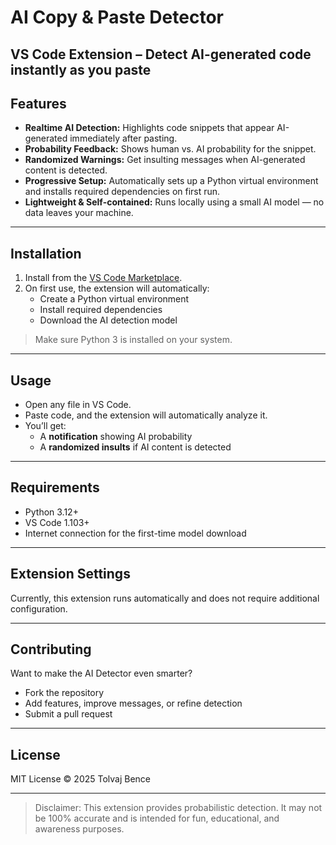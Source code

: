 # AI Copy & Paste Detector

**VS Code Extension** – Detect AI-generated code instantly as you paste
---

## Features

-   **Realtime AI Detection:** Highlights code snippets that appear AI-generated immediately after pasting.
-   **Probability Feedback:** Shows human vs. AI probability for the snippet.
-   **Randomized Warnings:** Get insulting messages when AI-generated content is detected.
-   **Progressive Setup:** Automatically sets up a Python virtual environment and installs required dependencies on first run.
-   **Lightweight & Self-contained:** Runs locally using a small AI model — no data leaves your machine.

---

## Installation

1. Install from the [VS Code Marketplace](https://marketplace.visualstudio.com/).  
2. On first use, the extension will automatically:
   - Create a Python virtual environment
   - Install required dependencies
   - Download the AI detection model  

> Make sure Python 3 is installed on your system.

---

## Usage

- Open any file in VS Code.
- Paste code, and the extension will automatically analyze it.
- You’ll get:
  - A **notification** showing AI probability
  - A **randomized insults** if AI content is detected  

---

## Requirements

- Python 3.12+  
- VS Code 1.103+  
- Internet connection for the first-time model download  

---

## Extension Settings

Currently, this extension runs automatically and does not require additional configuration.

---

## Contributing

Want to make the AI Detector even smarter?  
- Fork the repository  
- Add features, improve messages, or refine detection  
- Submit a pull request  

---

## License

MIT License © 2025 Tolvaj Bence

---

> Disclaimer: This extension provides probabilistic detection. It may not be 100% accurate and is intended for fun, educational, and awareness purposes.
